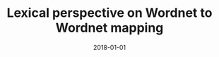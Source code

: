 ---
# Documentation: https://wowchemy.com/docs/managing-content/

title: Lexical perspective on Wordnet to Wordnet mapping
subtitle: ''
summary: ''
authors:
- Ewa K. Rudnicka
- Francis Bond
- Łukasz Grabowski
- piasecki
- Tadeusz Piotrowski
tags: []
categories: []
date: '2018-01-01'
lastmod: 2022-10-07T05:06:37Z
featured: false
draft: false

# Featured image
# To use, add an image named `featured.jpg/png` to your page's folder.
# Focal points: Smart, Center, TopLeft, Top, TopRight, Left, Right, BottomLeft, Bottom, BottomRight.
image:
  caption: ''
  focal_point: ''
  preview_only: false

# Projects (optional).
#   Associate this post with one or more of your projects.
#   Simply enter your project's folder or file name without extension.
#   E.g. `projects = ["internal-project"]` references `content/project/deep-learning/index.md`.
#   Otherwise, set `projects = []`.
projects: []
publishDate: '2022-10-07T05:06:36.863571Z'
publication_types:
- '1'
abstract: ''
publication: '*Proceedings of the 9th Global WordNet Conference (GWC 2018) : January
  8-12, 2018 Singapore*'
url_pdf: http://compling.hss.ntu.edu.sg/events/2018-gwc/pdfs/GWC2018_paper_56.pdf
---